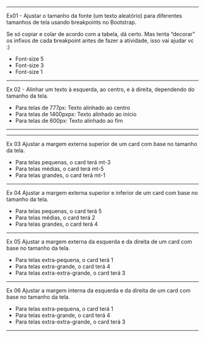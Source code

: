 <!-- link da atvd: https://classroom.google.com/c/Njg3NDc0NjkxMjAy/a/NzQ0MDA3NjA3NTI3/details -->

<!-- ######################################################################################################################## -->
<!--                                                  Módulo 1 - Atividade 1                                                  -->
<!-- ######################################################################################################################## -->

------------------------------------------------------------------------------------------------------------------------------------------------------------------------------------

Ex01 - Ajustar o tamanho da fonte (um texto aleatório) para diferentes tamanhos de tela usando breakpoints no Bootstrap.

Se só copiar e colar de acordo com a tabela, dá certo. Mas tenta “decorar” os infixos de cada breakpoint antes de fazer a atividade, isso vai ajudar vc :)

- Font-size 5
- Font-size 3
- Font-size 1

------------------------------------------------------------------------------------------------------------------------------------------------------------------------------------

Ex 02 - Alinhar um texto à esquerda, ao centro, e à direita, dependendo do tamanho da tela.
- Para telas de 777px: Texto alinhado ao centro
- Para telas de 1400pxpx: Texto alinhado ao início
- Para telas de 600px: Texto alinhado ao fim

------------------------------------------------------------------------------------------------------------------------------------------------------------------------------------

<!-- Exercício intro - Desenvolvimento de cards responsivos -->

------------------------------------------------------------------------------------------------------------------------------------------------------------------------------------

Ex 03  Ajustar a margem externa superior de um card com base no tamanho da tela.
- Para telas pequenas, o card terá mt-3
- Para telas médias, o card terá mt-5
- Para telas grandes, o card terá mt-1

------------------------------------------------------------------------------------------------------------------------------------------------------------------------------------

Ex 04  Ajustar a margem externa superior e inferior de um card com base no tamanho da tela.
- Para telas pequenas, o card terá 5
- Para telas médias, o card terá 2
- Para telas grandes, o card terá 4

------------------------------------------------------------------------------------------------------------------------------------------------------------------------------------

Ex 05  Ajustar a margem externa da esquerda e da direita de um card com base no tamanho da tela.
- Para telas extra-pequena, o card terá 1
- Para telas extra-grande, o card terá 4
- Para telas extra-extra-grande, o card terá 3

------------------------------------------------------------------------------------------------------------------------------------------------------------------------------------

Ex 06  Ajustar a margem interna da esquerda e da direita de um card com base no tamanho da tela.
- Para telas extra-pequena, o card terá 1
- Para telas extra-grande, o card terá 4
- Para telas extra-extra-grande, o card terá 3

------------------------------------------------------------------------------------------------------------------------------------------------------------------------------------
